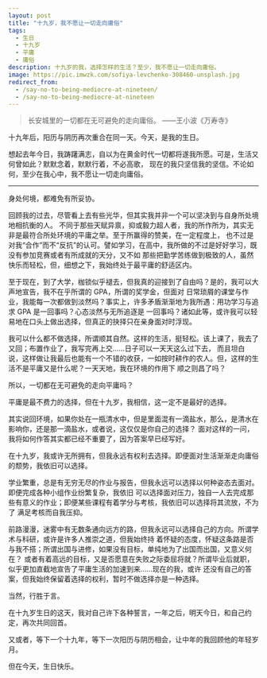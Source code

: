 ```yaml
---
layout: post
title: "十九岁，我不愿让一切走向庸俗"
tags:
  - 生日
  - 十九岁
  - 平庸
  - 庸俗
description: 十九岁的我，选择怎样的生活？至少，我不愿让一切走向庸俗。
image: https://pic.imwzk.com/sofiya-levchenko-308460-unsplash.jpg
redirect_from:
  - /say-no-to-being-mediocre-at-nineteen/
  - /say-no-to-being-mediocre-at-nineteen
---
```


> 长安城里的一切都在无可避免的走向庸俗。 ——王小波《万寿寺》

十九年后，阳历与阴历再次重合在同一天。今天，是我的生日。

想起去年今日，我踌躇满志，自以为在黄金时代一切都将遂我所愿。可是，生活又何曾如此？默默念着，默默行着，不必高歌，
现在的我只坚信我的坚信。不论如何，至少在我心中，我不愿让一切走向庸俗。

---

身处何境，都难免有所妥协。

回顾我的过去，尽管看上去有些光华，但其实我并非一个可以坚决到与自身所处境地相抗衡的人。
不同于那些天赋异禀，抑或毅力超人者，我的所作所为，其实无非是最符合所处环境的平庸之举。至于所赢得的赞美，在一定程度上，
也不过是对我“合作”而不“反抗”的认可。譬如学习，在高中，我所做的不过是好好学习，既没有参加竞赛或者有所成就的天分，又不如
那些把勤学苦练做到极致的人，虽然快乐而轻松，但，细想之下，我始终处于最平庸的舒适区内。

至于现在，到了大学，枷锁似乎褪去，但我真的迎接到了自由吗？是的，我可以大声地宣告，我不在乎所谓的 GPA，所谓的奖学金，但面对
日常琐屑的课堂与作业，我能每一次都做到淡然吗？事实上，许多矛盾渐渐地为我所遇：用功学习与追求 GPA 是一回事吗？心态淡然与无所追逐是
一回事吗？诸如此等，或许我可以轻易地在口头上做出选择，但真正的抉择只在亲身面对时浮现。

我可以什么都不做选择，所谓顺其自然。这样的生活，挺轻松。该上课了，我去了又回；布置作业了，我写完再上交……日子可以一天天这么过下去，
而且坦白说，这样做让我最后也能有一个不错的收获，一如按时耕作的农人。但，这样的生活不是平庸又是什么呢？一天天地，我在环境的作用下
顺之则昌了吗？

所以，一切都在无可避免的走向平庸吗？

平庸是最不费力的选择，但在十九岁，我相信，这一定不是最好的选择。

其实说回环境，如果你处在一瓶清水中，但是里面混有一滴盐水，那么，是清水在影响你，还是那一滴盐水，或者说，这仅仅是你自己的选择？
面对这样的一问，我将如何作答其实都已经不重要了，因为答案早已经写好。

在十九岁，我或许无所拥有，但我永远有权利去选择。即便面对生活渐渐走向庸俗的颓势，我依旧可以选择。

学业繁重，总是有无穷无尽的作业与报告，但我永远可以选择以何种姿态去面对。即便完成各种小组作业纷繁复杂，我依旧
可以选择面对压力，独自一人去完成那些有意义的作业；即便某些课程有着学分与考核，我依旧可以选择将其流放，不为了
满足考核而自我压抑。

前路漫漫，迷雾中有无数条通向远方的路，但我永远可以选择自己的方向。所谓学术与科研，或许是许多人推崇之道，但我始终持
着怀疑的态度，怀疑这条路是否与我不搭；所谓出国与进修，如果没有目标，单纯地为了出国而出国，又意义何在？
或者有着高远的目标，又是否愿意在失败之际委屈将就？所谓毕业后就职，似乎更加直截地宣告了平庸生活的加速到来……现在的我，或许
还没有自己的答案，但我始终保留着选择的权利，暂时不做选择亦是一种选择。

当然，行胜于言。

在十九岁生日的这天，我对自己许下各种誓言，一年之后，明天今日，和自己约定，再次共同回首。

又或者，等下一个十九年，等下一次阳历与阴历相会，让中年的我回顾他的年轻岁月。

但在今天，生日快乐。
